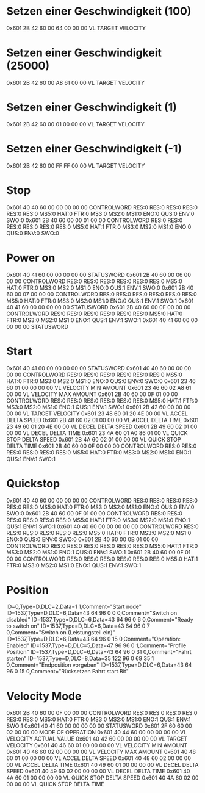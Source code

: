 # Setzen einer Geschwindigkeit (100)
0x601     2B 42 60 00 64 00 00 00   VL TARGET VELOCITY

# Setzen einer Geschwindigkeit (25000)
0x601     2B 42 60 00 A8 61 00 00   VL TARGET VELOCITY

# Setzen einer Geschwindigkeit (1)
0x601     2B 42 60 00 01 00 00 00   VL TARGET VELOCITY

# Setzen einer Geschwindigkeit (-1)
0x601     2B 42 60 00 FF FF 00 00   VL TARGET VELOCITY

# Stop
0x601     40 40 60 00 00 00 00 00   CONTROLWORD RES:0 RES:0 RES:0 RES:0 RES:0 RES:0 MS5:0 HAT:0 FTR:0 MS3:0 MS2:0 MS1:0 ENO:0 QUS:0 ENV:0 SWO:0
0x601     2B 40 60 00 00 01 00 00   CONTROLWORD RES:0 RES:0 RES:0 RES:0 RES:0 RES:0 MS5:0 HAT:1 FTR:0 MS3:0 MS2:0 MS1:0 ENO:0 QUS:0 ENV:0 SWO:0

# Power on
0x601     40 41 60 00 00 00 00 00   STATUSWORD
0x601     2B 40 60 00 06 00 00 00   CONTROLWORD RES:0 RES:0 RES:0 RES:0 RES:0 RES:0 MS5:0 HAT:0 FTR:0 MS3:0 MS2:0 MS1:0 ENO:0 QUS:1 ENV:1 SWO:0
0x601     2B 40 60 00 07 00 00 00   CONTROLWORD RES:0 RES:0 RES:0 RES:0 RES:0 RES:0 MS5:0 HAT:0 FTR:0 MS3:0 MS2:0 MS1:0 ENO:0 QUS:1 ENV:1 SWO:1
0x601     40 41 60 00 00 00 00 00   STATUSWORD
0x601     2B 40 60 00 0F 00 00 00   CONTROLWORD RES:0 RES:0 RES:0 RES:0 RES:0 RES:0 MS5:0 HAT:0 FTR:0 MS3:0 MS2:0 MS1:0 ENO:1 QUS:1 ENV:1 SWO:1
0x601     40 41 60 00 00 00 00 00   STATUSWORD


# Start
0x601     40 41 60 00 00 00 00 00   STATUSWORD
0x601     40 40 60 00 00 00 00 00   CONTROLWORD RES:0 RES:0 RES:0 RES:0 RES:0 RES:0 MS5:0 HAT:0 FTR:0 MS3:0 MS2:0 MS1:0 ENO:0 QUS:0 ENV:0 SWO:0
0x601     23 46 60 01 00 00 00 00   VL VELOCITY MIN AMOUNT
0x601     23 46 60 02 A8 61 00 00   VL VELOCITY MAX AMOUNT
0x601     2B 40 60 00 0F 01 00 00   CONTROLWORD RES:0 RES:0 RES:0 RES:0 RES:0 RES:0 MS5:0 HAT:1 FTR:0 MS3:0 MS2:0 MS1:0 ENO:1 QUS:1 ENV:1 SWO:1
0x601     2B 42 60 00 00 00 00 00   VL TARGET VELOCITY
0x601     23 48 60 01 20 4E 00 00   VL ACCEL DELTA SPEED
0x601     2B 48 60 02 01 00 00 00   VL ACCEL DELTA TIME
0x601     23 49 60 01 20 4E 00 00   VL DECEL DELTA SPEED
0x601     2B 49 60 02 01 00 00 00   VL DECEL DELTA TIME
0x601     23 4A 60 01 A0 86 01 00   VL QUICK STOP DELTA SPEED
0x601     2B 4A 60 02 01 00 00 00   VL QUICK STOP DELTA TIME
0x601     2B 40 60 00 0F 00 00 00   CONTROLWORD RES:0 RES:0 RES:0 RES:0 RES:0 RES:0 MS5:0 HAT:0 FTR:0 MS3:0 MS2:0 MS1:0 ENO:1 QUS:1 ENV:1 SWO:1


# Quickstop
0x601     40 40 60 00 00 00 00 00   CONTROLWORD RES:0 RES:0 RES:0 RES:0 RES:0 RES:0 MS5:0 HAT:0 FTR:0 MS3:0 MS2:0 MS1:0 ENO:0 QUS:0 ENV:0 SWO:0
0x601     2B 40 60 00 0F 01 00 00   CONTROLWORD RES:0 RES:0 RES:0 RES:0 RES:0 RES:0 MS5:0 HAT:1 FTR:0 MS3:0 MS2:0 MS1:0 ENO:1 QUS:1 ENV:1 SWO:1
0x601     40 40 60 00 00 00 00 00   CONTROLWORD RES:0 RES:0 RES:0 RES:0 RES:0 RES:0 MS5:0 HAT:0 FTR:0 MS3:0 MS2:0 MS1:0 ENO:0 QUS:0 ENV:0 SWO:0
0x601     2B 40 60 00 0B 01 00 00   CONTROLWORD RES:0 RES:0 RES:0 RES:0 RES:0 RES:0 MS5:0 HAT:1 FTR:0 MS3:0 MS2:0 MS1:0 ENO:1 QUS:0 ENV:1 SWO:1
0x601     2B 40 60 00 0F 01 00 00   CONTROLWORD RES:0 RES:0 RES:0 RES:0 RES:0 RES:0 MS5:0 HAT:1 FTR:0 MS3:0 MS2:0 MS1:0 ENO:1 QUS:1 ENV:1 SWO:1


# Position
ID=0,Type=D,DLC=2,Data=1 1,Comment="Start node"
ID=1537,Type=D,DLC=6,Data=43 64 96 0 0 0,Comment="Switch on disabled"
ID=1537,Type=D,DLC=6,Data=43 64 96 0 6 0,Comment="Ready to switch on"
ID=1537,Type=D,DLC=6,Data=43 64 96 0 7 0,Comment="Switch on (Leistungsteil ein)"
ID=1537,Type=D,DLC=6,Data=43 64 96 0 15 0,Comment="Operation: Enabled"
ID=1537,Type=D,DLC=5,Data=47 96 96 0 1,Comment="Profile Position"
ID=1537,Type=D,DLC=6,Data=43 64 96 0 31 0,Comment="Fahrt starten"
ID=1537,Type=D,DLC=8,Data=35 122 96 0 69 35 1 0,Comment="Endposition vorgeben"
ID=1537,Type=D,DLC=6,Data=43 64 96 0 15 0,Comment="Rücksetzen Fahrt start Bit"


# Velocity Mode
0x601     2B 40 60 00 0F 00 00 00   CONTROLWORD RES:0 RES:0 RES:0 RES:0 RES:0 RES:0 MS5:0 HAT:0 FTR:0 MS3:0 MS2:0 MS1:0 ENO:1 QUS:1 ENV:1 SWO:1
0x601     40 41 60 00 00 00 00 00   STATUSWORD
0x601     2F 60 60 00 02 00 00 00   MODE OF OPERATION
0x601     40 44 60 00 00 00 00 00   VL VELOCITY ACTUAL VALUE
0x601     40 42 60 00 00 00 00 00   VL TARGET VELOCITY
0x601     40 46 60 01 00 00 00 00   VL VELOCITY MIN AMOUNT
0x601     40 46 60 02 00 00 00 00   VL VELOCITY MAX AMOUNT
0x601     40 48 60 01 00 00 00 00   VL ACCEL DELTA SPEED
0x601     40 48 60 02 00 00 00 00   VL ACCEL DELTA TIME
0x601     40 49 60 01 00 00 00 00   VL DECEL DELTA SPEED
0x601     40 49 60 02 00 00 00 00   VL DECEL DELTA TIME
0x601     40 4A 60 01 00 00 00 00   VL QUICK STOP DELTA SPEED
0x601     40 4A 60 02 00 00 00 00   VL QUICK STOP DELTA TIME
